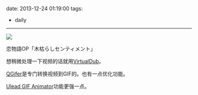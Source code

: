 date: 2013-12-24 01:19:00
tags:
- daily
---

![](/assets/0060-01.gif)

恋物語OP「木枯らしセンティメント」

想稍微处理一下视频的话就用[VirtualDub](http://sourceforge.net/projects/virtualdub/)。

[QGifer](http://sourceforge.net/projects/qgifer/)是专门转换视频到GIF的。也有一点优化功能。

[Ulead GIF Animator](http://ulead-gif-animator.softonic.cn/)功能更强一点。